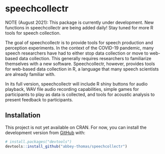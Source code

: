
<!-- README.md is generated from README.Rmd. Please edit that file -->

# speechcollectr

<!-- badges: start -->
<!-- badges: end -->

NOTE (August 2021): This package is currently under development. New
functions in speechcollectr are being added daily! Stay tuned for more R
tools for speech collection.

The goal of speechcollectr is to provide tools for speech production and
perception experiments. In the context of the COVID-19 pandemic, many
speech researchers have had to either stop data collection or move to
web-based data collection. This generally requires researchers to
familiarize themselves with a new software. Speechcollectr, however,
provides tools for web-based data collection in R, a language that many
speech scientists are already familiar with.

In its full version, speechcollectr will include R shiny buttons for
audio playback, WAV file audio recording capabilities, simple games for
participants to play as data is collected, and tools for acoustic
analysis to present feedback to participants.

## Installation

This project is not yet available on CRAN. For now, you can install the
development version from [GitHub](https://github.com/) with:

``` r
# install.packages("devtools")
devtools::install_github("abbey-thomas/speechcollectr")
```
